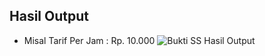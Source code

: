 ## Hasil Output
- Misal Tarif Per Jam : Rp. 10.000
![Bukti SS Hasil Output](https://github.com/user-attachments/assets/298b2166-35f8-4684-9002-119992dce008)
